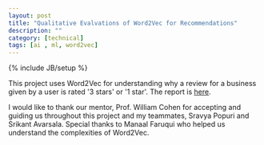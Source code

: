 ```yaml
---
layout: post
title: "Qualitative Evalvations of Word2Vec for Recommendations"
description: ""
category: [technical]
tags: [ai , ml, word2vec]
---
```

{% include JB/setup %}

This project uses Word2Vec for understanding why a review for a business given by a user is rated '3 stars' or '1 star'. The report is [here](https://sidgan.me/images/Qualitative_Evaluation_of_Word2Vec_for_Recommendations.pdf).

I would like to thank our mentor, Prof. William Cohen for accepting and guiding us throughout this project and my teammates, Sravya Popuri and Srikant Avarsala. Special thanks to Manaal Faruqui who helped us understand the complexities of Word2Vec.
